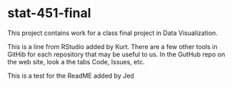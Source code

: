 # stat-451-final
This project contains work for a class final project in Data Visualization. 

This is a line from RStudio added by Kurt. There are a few other tools in GitHib
for each repository that may be useful to us. In the GutHub repo on the web
site, look a the tabs Code, Issues, etc.

This is a test for the ReadME added by Jed